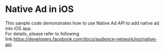 <h1>Native Ad in iOS</h1>
This sample code demonstrates how to use Native Ad API to add native ad into iOS app.<br/>
For details, please refer to following link:<a href="https://developers.facebook.com/docs/audience-network/ios/native-api">https://developers.facebook.com/docs/audience-network/ios/native-api</a>.
